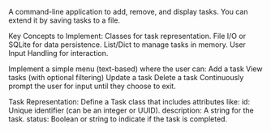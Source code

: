 A command-line application to add, remove, and display tasks. You can extend it by saving tasks to a file.

Key Concepts to Implement:
Classes for task representation.
File I/O or SQLite for data persistence.
List/Dict to manage tasks in memory.
User Input Handling for interaction.

Implement a simple menu (text-based) where the user can:
Add a task
View tasks (with optional filtering)
Update a task
Delete a task
Continuously prompt the user for input until they choose to exit.

Task Representation:
Define a Task class that includes attributes like:
id: Unique identifier (can be an integer or UUID).
description: A string for the task.
status: Boolean or string to indicate if the task is completed.
